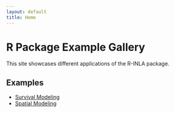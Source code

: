 ```yaml
---
layout: default
title: Home
---
```


# R Package Example Gallery

This site showcases different applications of the R-INLA package.

## Examples

- [Survival Modeling](/examples/survival-modeling/)
- [Spatial Modeling](/examples/spatial-modeling/)
